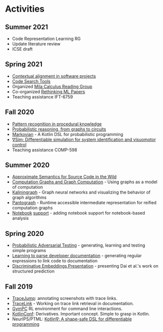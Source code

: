 # Activities

## Summer 2021

- Code Representation Learning RG
- Update literature review
- ICSE draft

## Spring 2021

- [Contextual alignment in software projects](https://docs.google.com/presentation/d/1-FWM6ZRpj0kL-8yqi3SciqbMo9nOWfNHLh9qtpe6W0s/edit#slide=id.gc6a4a1a18e_1_50)
- [Code Search Tools](https://github.com/breandan/gym-fs)
- Organized [Mila Calculus Reading Group](https://compcalc.github.io/)
- Co-organized [Rethinking ML Papers](http://rethinkingmlpapers.github.io/)
- Teaching assistance IFT-6759

## Fall 2020

- [Pattern recognition in procedural knowledge](https://github.com/breandan/breandan/blob/master/paperwork/comp_exam/literature_review.pdf)
- [Probabilistic reasoning, from graphs to circuits](https://github.com/breandan/markovian/blob/master/latex/ift6269/example_paper.pdf)
- [Markovian](https://github.com/breandan/markovian) - A Kotlin DSL for probabilistic programming
- [∇Sim: Differentiable simulation for system identification and visuomotor control](https://arxiv.org/abs/2104.02646)
- Teaching assistance COMP-598

## Summer 2020

- [Approximate Semantics for Source Code in the Wild](https://docs.google.com/presentation/d/1KTUUwj7CsUhMANoNTzyDWaV02JLuBXqI9xFKNjAamM4/edit#slide=id.g953048d1ac_0_69)
- [Computation Graphs and Graph Computation](http://breandan.net/2020/06/30/graph-computation/) - Using graphs as a model of computation
- [Kaliningraph](https://github.com/breandan/kaliningraph) - Graph neural networks and visualizing the behavior of graph algorithms
- [Pantograph](https://github.com/breandan/pantograph) - Runtime accessible intermediate representation for reified computation graphs
- [Notebook](https://github.com/breandan/kotlingrad/blob/master/samples/notebooks/hello_kotlingrad.ipynb) [support](https://github.com/breandan/kaliningraph/blob/master/notebooks/Program%20Graphs.ipynb) - adding notebook support for notebook-based analysis

## Spring 2020

- [Probabilistic Adversarial Testing](https://raw.githubusercontent.com/breandan/kotlingrad/master/latex/thesis/thesis.pdf#3) - generating, learning and testing simple programs
- [Learning to parse developer documentation](https://github.com/breandan/tracelink/blob/master/latex/neurips/neurips_2019.pdf) - generating regular expressions to link code to documentation
- [Discriminative Embeddings Presentation](https://raw.githubusercontent.com/breandan/kaliningraph/master/latex/comp766/presentation.pdf) - presenting Dai et al.'s work on structured prediction

## Fall 2019

- [TraceJump](https://github.com/acejump/tracejump): annotating screenshots with trace links.
- [TraceLink](https://github.com/breandan/tracelink/blob/master/latex/comp762/sample-authordraft.pdf) - Working on trace link retrieval in documentation.
- [GymPC](https://github.com/breandan/gym-pc) RL environment for command line interactions.
- [KotlinConf](https://raw.githubusercontent.com/breandan/kotlingrad/master/latex/kotlinconf/kotlinconf_pres.pdf): Derivatives. Important concept. Simple to grasp in Kotlin.
- NeurIPS/PTML: [Kotlin∇: A shape-safe DSL for differentiable programming](https://raw.githubusercontent.com/breandan/kotlingrad/master/latex/ptml/ptml_abstract.pdf)